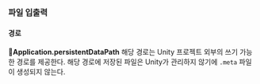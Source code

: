 


### 파일 입출력

#### 경로
🔹**Application.persistentDataPath**
	해당 경로는 Unity 프로젝트 외부의 쓰기 가능한 경로를 제공한다.
	해당 경로에 저장된 파일은 Unity가 관리하지 않기에 `.meta` 파일이 생성되지 않는다.


